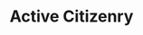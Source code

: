 ---
layout: theme
name: activecitizenry
title: Active Citizenry
order: 4
description: "I take action when needed to improve my situation or that of others"
---